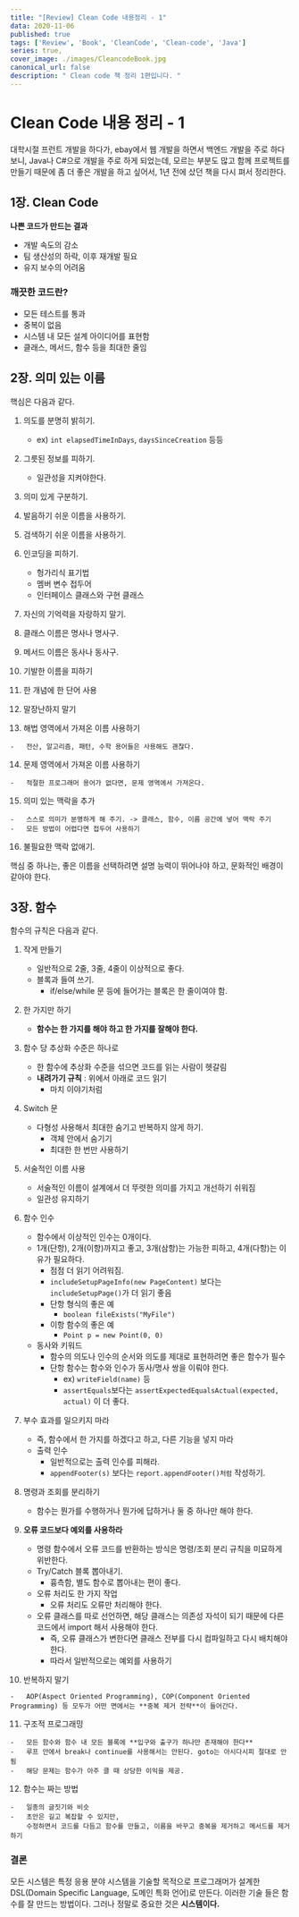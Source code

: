 ```yaml
---
title: "[Review] Clean Code 내용정리 - 1"
data: 2020-11-06
published: true
tags: ['Review', 'Book', 'CleanCode', 'Clean-code', 'Java']
series: true,
cover_image: ./images/CleancodeBook.jpg
canonical_url: false
description: " Clean code 책 정리 1편입니다. "
---
```


# Clean Code 내용 정리 - 1

대학시절 프런트 개발을 하다가, ebay에서 웹 개발을 하면서 백엔드 개발을 주로 하다 보니, Java나 C#으로 개발을 주로 하게 되었는데, 모르는 부분도 많고 함께 프로젝트를 만들기 때문에 좀 더 좋은 개발을 하고 싶어서, 1년 전에 샀던 책을 다시 펴서 정리한다.

## 1장. Clean Code

**나쁜 코드가 만드는 결과**

-   개발 속도의 감소
-   팀 생산성의 하락, 이후 재개발 필요
-   유지 보수의 어려움

### 깨끗한 코드란?

-   모든 테스트를 통과
-   중복이 없음
-   시스템 내 모든 설계 아이디어를 표현함
-   클래스, 메서드, 함수 등을 최대한 줄임

## 2장. 의미 있는 이름

핵심은 다음과 같다.

1.  의도를 분명히 밝히기.
    
    -   ex) `int elapsedTimeInDays`, `daysSinceCreation` 등등
2.  그릇된 정보를 피하기.
    
    -   일관성을 지켜야한다.
3.  의미 있게 구분하기.
    
4.  발음하기 쉬운 이름을 사용하기.
    
5.  검색하기 쉬운 이름을 사용하기.
    
6.  인코딩을 피하기.
    
    -   헝가리식 표기법
    -   멤버 변수 접두어
    -   인터페이스 클래스와 구현 클래스
7.  자신의 기억력을 자랑하지 말기.
    
8.  클래스 이름은 명사나 명사구.
    
9.  메서드 이름은 동사나 동사구.
    
10.  기발한 이름을 피하기
    
11.  한 개념에 한 단어 사용
    
12.  말장난하지 말기
    
13.  해법 영역에서 가져온 이름 사용하기
    
    -   전산, 알고리즘, 패턴, 수학 용어들은 사용해도 괜찮다.
14.  문제 영역에서 가져온 이름 사용하기
    
    -   적절한 프로그래머 용어가 없다면, 문제 영역에서 가져온다.
15.  의미 있는 맥락을 추가
    
    -   스스로 의미가 분명하게 해 주기. -> 클래스, 함수, 이름 공간에 넣어 맥락 주기
    -   모든 방법이 어렵다면 접두어 사용하기
16.  불필요한 맥락 없애기.
    

핵심 중 하나는, 좋은 이름을 선택하려면 설명 능력이 뛰어나야 하고, 문화적인 배경이 같아야 한다.

## 3장. 함수

함수의 규칙은 다음과 같다.

1.  작게 만들기
    
    -   일반적으로 2줄, 3줄, 4줄이 이상적으로 좋다.
    -   블록과 들여 쓰기.
        -   if/else/while 문 등에 들어가는 블록은 한 줄이여야 함.
2.  한 가지만 하기
    
    -   **함수는 한 가지를 해야 하고 한 가지를 잘해야 한다.**
3.  함수 당 추상화 수준은 하나로
    
    -   한 함수에 추상화 수준을 섞으면 코드를 읽는 사람이 헷갈림
    -   **내려가기 규칙** : 위에서 아래로 코드 읽기
        -   마치 이야기처럼
4.  Switch 문
    
    -   다형성 사용해서 최대한 숨기고 반복하지 않게 하기.
        -   객체 안에서 숨기기
        -   최대한 한 번만 사용하기
5.  서술적인 이름 사용
    
    -   서술적인 이름이 설계에서 더 뚜렷한 의미를 가지고 개선하기 쉬워짐
    -   일관성 유지하기
6.  함수 인수
    
    -   함수에서 이상적인 인수는 0개이다.
    -   1개(단항), 2개(이항)까지고 좋고, 3개(삼항)는 가능한 피하고, 4개(다항)는 이유가 필요하다.
        -   점점 더 읽기 어려워짐.
        -   `includeSetupPageInfo(new PageContent)` 보다는 `includeSetupPage()`가 더 읽기 좋음
        -   단항 형식의 좋은 예
            -   `boolean fileExists("MyFile")`
        -   이항 함수의 좋은 예
            -   `Point p = new Point(0, 0)`
    -   동사와 키워드
        -   함수의 의도나 인수의 순서와 의도를 제대로 표현하려면 좋은 함수가 필수
        -   단항 함수는 함수와 인수가 동사/명사 쌍을 이뤄야 한다.
            -   ex) `writeField(name)` 등
            -   `assertEquals`보다는 `assertExpectedEqualsActual(expected, actual)` 이 더 좋다.
7.  부수 효과를 일으키지 마라
    
    -   즉, 함수에서 한 가지를 하겠다고 하고, 다른 기능을 넣지 마라
    -   출력 인수
        -   일반적으로는 출력 인수를 피해라.
        -   `appendFooter(s)` 보다는 `report.appendFooter()처럼` 작성하기.
8.  명령과 조회를 분리하기
    
    -   함수는 뭔가를 수행하거나 뭔가에 답하거나 둘 중 하나만 해야 한다.
9.  **오류 코드보다 예외를 사용하라**
    
    -   명령 함수에서 오류 코드를 반환하는 방식은 명령/조회 분리 규칙을 미묘하게 위반한다.
    -   Try/Catch 블록 뽑아내기.
        -   흉측함, 별도 함수로 뽑아내는 편이 좋다.
    -   오류 처리도 한 가지 작업
        -   오류 처리도 오류만 처리해야 한다.
    -   오류 클래스를 따로 선언하면, 해당 클래스는 의존성 자석이 되기 때문에 다른 코드에서 import 해서 사용해야 한다.
        -   즉, 오류 클래스가 변한다면 클래스 전부를 다시 컴파일하고 다시 배치해야 한다.
        -   따라서 일반적으로는 예외를 사용하기
10.  반복하지 말기
    
    -   AOP(Aspect Oriented Programming), COP(Component Oriented Programming) 등 모두가 어떤 면에서는 **중복 제거 전략**이 들어간다.
11.  구조적 프로그래밍
    
    -   모든 함수와 함수 내 모든 블록에 **입구와 출구가 하나만 존재해야 한다**
    -   루프 안에서 break나 continue를 사용해서는 안된다. goto는 아시다시피 절대로 안됨
    -   해당 문제는 함수가 아주 클 때 상당한 이익을 제공.
12.  함수는 짜는 방법
    
    -   일종의 글짓기와 비슷
    -   초안은 길고 복잡할 수 있지만,  
        수정하면서 코드를 다듬고 함수를 만들고, 이름을 바꾸고 중복을 제거하고 메서드를 제거하기

### 결론

모든 시스템은 특정 응용 분야 시스템을 기술할 목적으로 프로그래머가 설계한 DSL(Domain Specific Language, 도메인 특화 언어)로 만든다. 이러한 기술 들은 함수를 잘 만드는 방법이다. 그러나 정말로 중요한 것은 **시스템이다.**

